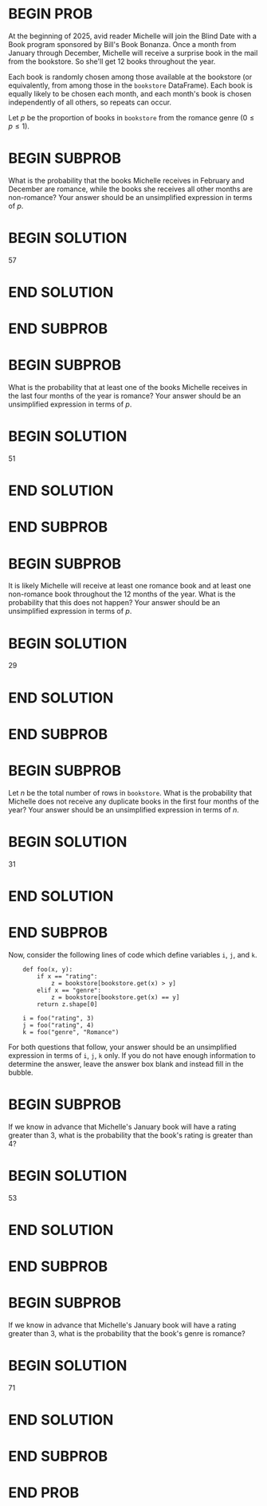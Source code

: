 # BEGIN PROB

At the beginning of 2025, avid reader Michelle will join the Blind Date
with a Book program sponsored by Bill's Book Bonanza. Once a month from
January through December, Michelle will receive a surprise book in the
mail from the bookstore. So she'll get 12 books throughout the year.

Each book is randomly chosen among those available at the bookstore (or
equivalently, from among those in the `bookstore` DataFrame). Each book
is equally likely to be chosen each month, and each month's book is
chosen independently of all others, so repeats can occur.

Let $p$ be the proportion of books in `bookstore` from the romance genre
($0 \leq p \leq 1$).

# BEGIN SUBPROB

What is the probability that the books Michelle receives in February and
December are romance, while the books she receives all other months are
non-romance? Your answer should be an unsimplified expression in terms
of $p$.

# BEGIN SOLUTION


<average>57</average>

# END SOLUTION

# END SUBPROB

# BEGIN SUBPROB

What is the probability that at least one of the books Michelle receives
in the last four months of the year is romance? Your answer should be an
unsimplified expression in terms of $p$.

# BEGIN SOLUTION


<average>51</average>

# END SOLUTION

# END SUBPROB

# BEGIN SUBPROB

It is likely Michelle will receive at least one romance book and at
least one non-romance book throughout the 12 months of the year. What is
the probability that this does not happen? Your answer should be an
unsimplified expression in terms of $p$.

# BEGIN SOLUTION


<average>29</average>

# END SOLUTION

# END SUBPROB

# BEGIN SUBPROB

Let $n$ be the total number of rows in `bookstore`. What is the
probability that Michelle does not receive any duplicate books in the
first four months of the year? Your answer should be an unsimplified
expression in terms of $n$.

# BEGIN SOLUTION


<average>31</average>

# END SOLUTION

# END SUBPROB

Now, consider the following lines of code which define variables `i`,
`j`, and `k`.

        def foo(x, y):
            if x == "rating":
                z = bookstore[bookstore.get(x) > y]
            elif x == "genre":
                z = bookstore[bookstore.get(x) == y]
            return z.shape[0]

        i = foo("rating", 3)
        j = foo("rating", 4)
        k = foo("genre", "Romance")

For both questions that follow, your answer should be an unsimplified
expression in terms of `i`, `j`, `k` only. If you do not have enough
information to determine the answer, leave the answer box blank and
instead fill in the bubble.

# BEGIN SUBPROB

If we know in advance that Michelle's January book will have a rating
greater than 3, what is the probability that the book's rating is
greater than 4?

# BEGIN SOLUTION


<average>53</average>

# END SOLUTION

# END SUBPROB

# BEGIN SUBPROB

If we know in advance that Michelle's January book will have a rating
greater than 3, what is the probability that the book's genre is
romance?

# BEGIN SOLUTION


<average>71</average>

# END SOLUTION

# END SUBPROB

# END PROB
